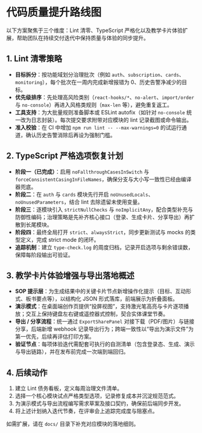 # 代码质量提升路线图

以下方案聚焦于三个维度：Lint 清零、TypeScript 严格化以及教学卡片体验扩展，帮助团队在持续交付迭代中保持质量与体验的同步提升。

## 1. Lint 清零策略

- **目标拆分**：按功能域划分治理批次（例如 `auth`、`subscription`、`cards`、`monitoring`），每个批次在一周内完成新增报错为 0、历史告警净减少的目标。
- **优先级排序**：先处理高风险类别（`react-hooks/*`、`no-alert`、`import/order` 与 `no-console`）再进入风格类规则（`max-len` 等），避免重复返工。
- **工具支持**：为大批量规则准备脚本或 ESLint autofix（如针对 `no-console` 统一改为日志封装）。每次提交要求附带对应模块的 lint 记录截图或命令输出。
- **准入校验**：在 CI 中增加 `npm run lint -- --max-warnings=0` 的试运行通道，确认历史告警消除后再设为强制门槛。

## 2. TypeScript 严格选项恢复计划

- **阶段一（已完成）**：启用 `noFallthroughCasesInSwitch` 与 `forceConsistentCasingInFileNames`，确保分支与大小写一致性已经由编译器兜底。
- **阶段二**：在 `auth` 与 `cards` 模块先行开启 `noUnusedLocals`、`noUnusedParameters`，结合 lint 去除遗留未使用变量。
- **阶段三**：逐模块引入 `strictNullChecks` 与 `noImplicitAny`，配合类型补充与防御性编码；治理策略是先补齐核心接口（登录、生成卡片、分享导出）再扩散到长尾模块。
- **阶段四**：最终全局打开 `strict`、`alwaysStrict`，同步更新测试与 mocks 的类型定义，完成 strict mode 的闭环。
- **追踪机制**：建立 `type-check.log` 的周度归档，记录开启选项与剩余错误数，保障每阶段输出可验证。

## 3. 教学卡片体验增强与导出落地概述

- **SOP 提示层**：为生成结果中的关键卡片节点新增操作化提示（目标、互动形式、板书要点等），以结构化 JSON 形式落库，前端展示为折叠面板。
- **演示模式**：在桌面端创作页提供“投屏视图”，支持激光笔高亮与卡片逐项播放；交互上保持键盘左右键或遥控器式控制，契合实体课堂节奏。
- **导出 / 分享流程**：统一通过 `ExportSharePanel` 对接下载（PDF/图片）与链接分享，后端新增 webhook 记录导出行为；跨端一致性以“导出为演示文件”为第一优先，后续再评估打印方案。
- **验证节点**：每项体验迭代需配套可执行的自测清单（包含登录态、生成、演示与导出链路），并在发布前完成一次端到端回归。

## 4. 后续动作

1. 建立 Lint 债务看板，定义每周治理文件清单。
2. 选择一个核心模块试点严格类型选项，记录修复成本并沉淀规范范式。
3. 为演示模式与导出流程编写需求草案及接口契约，确保前后端同步开发。
4. 将上述计划纳入迭代节奏，在评审会上追踪完成度与阻塞点。

如需扩展，请在 `docs/` 目录下补充对应模块的落地细则。
